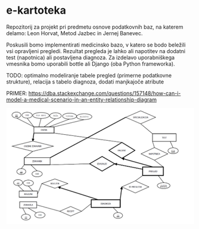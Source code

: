 # e-kartoteka
Repozitorij za projekt pri predmetu osnove podatkovnih baz, na katerem delamo: Leon Horvat, Metod Jazbec in Jernej Banevec.

Poskusili bomo implementirati medicinsko bazo, v katero se bodo beležili vsi opravljeni pregledi. 
Rezultat pregleda je lahko ali napotitev na dodatni test (napotnica) ali postavljena diagnoza. 
Za izdelavo uporabniškega vmesnika bomo uporabili bottle ali Django (oba Python frameworka).

TODO: optimalno modeliranje tabele pregled (primerne podatkovne strukture), relacija s tabelo diagnoza, dodati manjkajoče atribute

PRIMER: https://dba.stackexchange.com/questions/157148/how-can-i-model-a-medical-scenario-in-an-entity-relationship-diagram

![alt text](ER-diagram.png)



